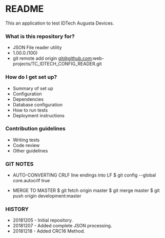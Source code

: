 # README #

This an application to test IDTech Augusta Devices.

### What is this repository for? ###

* JSON File reader utility
* 1.00.0.(100)
* git remote add origin git@github.com:web-projects/TC_IDTECH_CONFIG_READER.git

### How do I get set up? ###

* Summary of set up
* Configuration
* Dependencies
* Database configuration
* How to run tests
* Deployment instructions

### Contribution guidelines ###

* Writing tests
* Code review
* Other guidelines

### GIT NOTES ###

*  AUTO-CONVERTING CRLF line endings into LF
   $ git config --global core.autocrlf true

* MERGE TO MASTER 
  $ git fetch origin master
  $ git merge master
  $ git push origin development:master
   
### HISTORY ###

* 20181205 - Initial repository.
* 20181207 - Added complete JSON processing.
* 20181218 - Added CRC16 Method.
